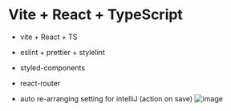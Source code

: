 # Vite + React + TypeScript 

- vite + React + TS
- eslint + prettier + stylelint
- styled-components
- react-router

- auto re-arranging setting for intelliJ (action on save)
  ![image](https://github.com/sh981013s/vite-react-ts-template-/assets/81363031/f02452eb-7c50-41da-8c29-976aea62fabe)

